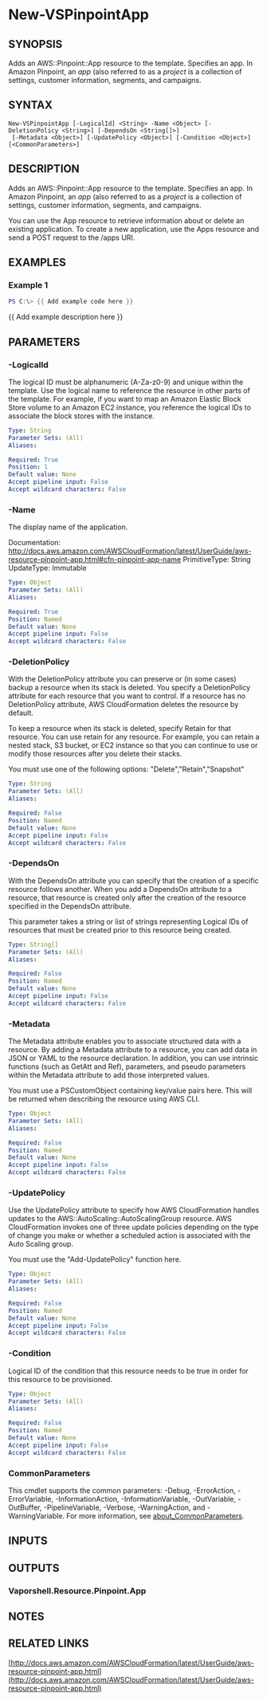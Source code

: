 # New-VSPinpointApp

## SYNOPSIS
Adds an AWS::Pinpoint::App resource to the template.
Specifies an app.
In Amazon Pinpoint, an *app* (also referred to as a *project* is a collection of settings, customer information, segments, and campaigns.

## SYNTAX

```
New-VSPinpointApp [-LogicalId] <String> -Name <Object> [-DeletionPolicy <String>] [-DependsOn <String[]>]
 [-Metadata <Object>] [-UpdatePolicy <Object>] [-Condition <Object>] [<CommonParameters>]
```

## DESCRIPTION
Adds an AWS::Pinpoint::App resource to the template.
Specifies an app.
In Amazon Pinpoint, an *app* (also referred to as a *project* is a collection of settings, customer information, segments, and campaigns.

You can use the App resource to retrieve information about or delete an existing application.
To create a new application, use the Apps resource and send a POST request to the /apps URI.

## EXAMPLES

### Example 1
```powershell
PS C:\> {{ Add example code here }}
```

{{ Add example description here }}

## PARAMETERS

### -LogicalId
The logical ID must be alphanumeric (A-Za-z0-9) and unique within the template.
Use the logical name to reference the resource in other parts of the template.
For example, if you want to map an Amazon Elastic Block Store volume to an Amazon EC2 instance, you reference the logical IDs to associate the block stores with the instance.

```yaml
Type: String
Parameter Sets: (All)
Aliases:

Required: True
Position: 1
Default value: None
Accept pipeline input: False
Accept wildcard characters: False
```

### -Name
The display name of the application.

Documentation: http://docs.aws.amazon.com/AWSCloudFormation/latest/UserGuide/aws-resource-pinpoint-app.html#cfn-pinpoint-app-name
PrimitiveType: String
UpdateType: Immutable

```yaml
Type: Object
Parameter Sets: (All)
Aliases:

Required: True
Position: Named
Default value: None
Accept pipeline input: False
Accept wildcard characters: False
```

### -DeletionPolicy
With the DeletionPolicy attribute you can preserve or (in some cases) backup a resource when its stack is deleted.
You specify a DeletionPolicy attribute for each resource that you want to control.
If a resource has no DeletionPolicy attribute, AWS CloudFormation deletes the resource by default.

To keep a resource when its stack is deleted, specify Retain for that resource.
You can use retain for any resource.
For example, you can retain a nested stack, S3 bucket, or EC2 instance so that you can continue to use or modify those resources after you delete their stacks.

You must use one of the following options: "Delete","Retain","Snapshot"

```yaml
Type: String
Parameter Sets: (All)
Aliases:

Required: False
Position: Named
Default value: None
Accept pipeline input: False
Accept wildcard characters: False
```

### -DependsOn
With the DependsOn attribute you can specify that the creation of a specific resource follows another.
When you add a DependsOn attribute to a resource, that resource is created only after the creation of the resource specified in the DependsOn attribute.

This parameter takes a string or list of strings representing Logical IDs of resources that must be created prior to this resource being created.

```yaml
Type: String[]
Parameter Sets: (All)
Aliases:

Required: False
Position: Named
Default value: None
Accept pipeline input: False
Accept wildcard characters: False
```

### -Metadata
The Metadata attribute enables you to associate structured data with a resource.
By adding a Metadata attribute to a resource, you can add data in JSON or YAML to the resource declaration.
In addition, you can use intrinsic functions (such as GetAtt and Ref), parameters, and pseudo parameters within the Metadata attribute to add those interpreted values.

You must use a PSCustomObject containing key/value pairs here.
This will be returned when describing the resource using AWS CLI.

```yaml
Type: Object
Parameter Sets: (All)
Aliases:

Required: False
Position: Named
Default value: None
Accept pipeline input: False
Accept wildcard characters: False
```

### -UpdatePolicy
Use the UpdatePolicy attribute to specify how AWS CloudFormation handles updates to the AWS::AutoScaling::AutoScalingGroup resource.
AWS CloudFormation invokes one of three update policies depending on the type of change you make or whether a scheduled action is associated with the Auto Scaling group.

You must use the "Add-UpdatePolicy" function here.

```yaml
Type: Object
Parameter Sets: (All)
Aliases:

Required: False
Position: Named
Default value: None
Accept pipeline input: False
Accept wildcard characters: False
```

### -Condition
Logical ID of the condition that this resource needs to be true in order for this resource to be provisioned.

```yaml
Type: Object
Parameter Sets: (All)
Aliases:

Required: False
Position: Named
Default value: None
Accept pipeline input: False
Accept wildcard characters: False
```

### CommonParameters
This cmdlet supports the common parameters: -Debug, -ErrorAction, -ErrorVariable, -InformationAction, -InformationVariable, -OutVariable, -OutBuffer, -PipelineVariable, -Verbose, -WarningAction, and -WarningVariable. For more information, see [about_CommonParameters](http://go.microsoft.com/fwlink/?LinkID=113216).

## INPUTS

## OUTPUTS

### Vaporshell.Resource.Pinpoint.App
## NOTES

## RELATED LINKS

[http://docs.aws.amazon.com/AWSCloudFormation/latest/UserGuide/aws-resource-pinpoint-app.html](http://docs.aws.amazon.com/AWSCloudFormation/latest/UserGuide/aws-resource-pinpoint-app.html)


